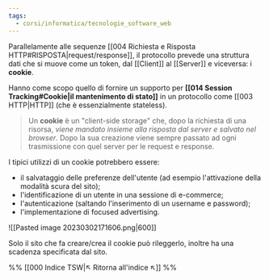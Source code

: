 ```yaml
---
tags:
  - corsi/informatica/tecnologie_software_web
---
```

Parallelamente alle sequenze [[004 Richiesta e Risposta HTTP#RISPOSTA|request/response]], il protocollo prevede una struttura dati che si muove come un token, dal [[Client]] al [[Server]] e viceversa: i **cookie**.

Hanno come scopo quello di fornire un supporto per **[[014 Session Tracking#Cookie|il mantenimento di stato]]** in un protocollo come [[003 HTTP|HTTP]] (che è essenzialmente stateless).

>Un **cookie** è un "client-side storage" che, dopo la richiesta di una risorsa, *viene mandato insieme alla risposta dal server e salvato nel browser*.
>Dopo la sua creazione viene sempre passato ad ogni trasmissione con quel server per le request e response.

I tipici utilizzi di un cookie potrebbero essere: 
- il salvataggio delle preferenze dell'utente (ad esempio l'attivazione della modalità scura del sito);
- l'identificazione di un utente in una sessione di e-commerce;
- l'autenticazione (saltando l'inserimento di un username e password);
- l'implementazione di focused advertising.

![[Pasted image 20230302171606.png|600]]

Solo il sito che fa creare/crea il cookie può rileggerlo, inoltre ha una scadenza specificata dal sito.

%%
[[000 Indice TSW|↖ Ritorna all'indice ↖]]
%%